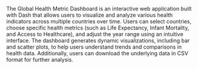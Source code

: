The Global Health Metric Dashboard is an interactive web application built with Dash that allows users to visualize and analyze various health indicators across multiple countries over time. Users can select countries, choose specific health metrics (such as Life Expectancy, Infant Mortality, and Access to Healthcare), and adjust the year range using an intuitive interface. The dashboard generates dynamic visualizations, including bar and scatter plots, to help users understand trends and comparisons in health data. Additionally, users can download the underlying data in CSV format for further analysis.

